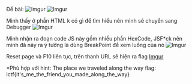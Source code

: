 Đề bài: 
![Imgur](https://i.imgur.com/0D7oDSI.png)
![Imgur](https://i.imgur.com/p9VYsEF.png)

Mình thấy ở phần HTML k có gì để tìm hiểu nên mình sẽ chuyển sang Debugger
![Imgur](https://i.imgur.com/AvNmYxO.png)

Mình nhận ra đoạn code JS này gồm nhiều phần HexCode, JSF*ck nên mình đã nảy ra ý tưởng là dùng BreakPoint để xem luồng của nó
![Imgur](https://i.imgur.com/Ba1egsx.png)

Reset page và F10 liên tục, trên thanh URL sẽ hiện ra flag 
[Imgur](https://i.imgur.com/SYbvS2h.png)

*Phù hợp với hint: The place we traveled along the way
flag: ictf{it's_me_the_friend_you_made_along_the_way}